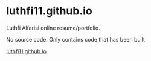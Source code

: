 # luthfi11.github.io
Luthfi Alfarisi online resume/portfolio.

No source code. Only contains code that has been built

[luthfi11.github.io](https://www.luthfi11.github.io)
